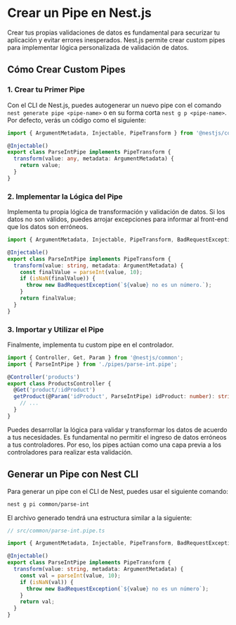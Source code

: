 # Crear un Pipe en Nest.js

Crear tus propias validaciones de datos es fundamental para securizar tu aplicación y evitar errores inesperados. Nest.js permite crear custom pipes para implementar lógica personalizada de validación de datos.

## Cómo Crear Custom Pipes

### 1. Crear tu Primer Pipe

Con el CLI de Nest.js, puedes autogenerar un nuevo pipe con el comando `nest generate pipe <pipe-name>` o en su forma corta `nest g p <pipe-name>`. Por defecto, verás un código como el siguiente:

```typescript
import { ArgumentMetadata, Injectable, PipeTransform } from '@nestjs/common';

@Injectable()
export class ParseIntPipe implements PipeTransform {
  transform(value: any, metadata: ArgumentMetadata) {
    return value;
  }
}
```

### 2. Implementar la Lógica del Pipe

Implementa tu propia lógica de transformación y validación de datos. Si los datos no son válidos, puedes arrojar excepciones para informar al front-end que los datos son erróneos.

```typescript
import { ArgumentMetadata, Injectable, PipeTransform, BadRequestException } from '@nestjs/common';

@Injectable()
export class ParseIntPipe implements PipeTransform {
  transform(value: string, metadata: ArgumentMetadata) {
    const finalValue = parseInt(value, 10);
    if (isNaN(finalValue)) {
      throw new BadRequestException(`${value} no es un número.`);
    }
    return finalValue;
  }
}
```

### 3. Importar y Utilizar el Pipe

Finalmente, implementa tu custom pipe en el controlador.

```typescript
import { Controller, Get, Param } from '@nestjs/common';
import { ParseIntPipe } from './pipes/parse-int.pipe';

@Controller('products')
export class ProductsController {
  @Get('product/:idProduct')
  getProduct(@Param('idProduct', ParseIntPipe) idProduct: number): string {
    // ...
  }
}
```

Puedes desarrollar la lógica para validar y transformar los datos de acuerdo a tus necesidades. Es fundamental no permitir el ingreso de datos erróneos a tus controladores. Por eso, los pipes actúan como una capa previa a los controladores para realizar esta validación.

## Generar un Pipe con Nest CLI

Para generar un pipe con el CLI de Nest, puedes usar el siguiente comando:

```bash
nest g pi common/parse-int
```

El archivo generado tendrá una estructura similar a la siguiente:

```typescript
// src/common/parse-int.pipe.ts

import { ArgumentMetadata, Injectable, PipeTransform, BadRequestException } from '@nestjs/common';

@Injectable()
export class ParseIntPipe implements PipeTransform {
  transform(value: string, metadata: ArgumentMetadata) {
    const val = parseInt(value, 10);
    if (isNaN(val)) {
      throw new BadRequestException(`${value} no es un número`);
    }
    return val;
  }
}
```
